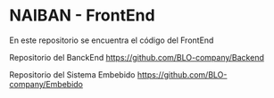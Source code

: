 # NAIBAN - FrontEnd
En este repositorio se encuentra el código del FrontEnd



Repositorio del BanckEnd
https://github.com/BLO-company/Backend

Repositorio del Sistema Embebido
https://github.com/BLO-company/Embebido
